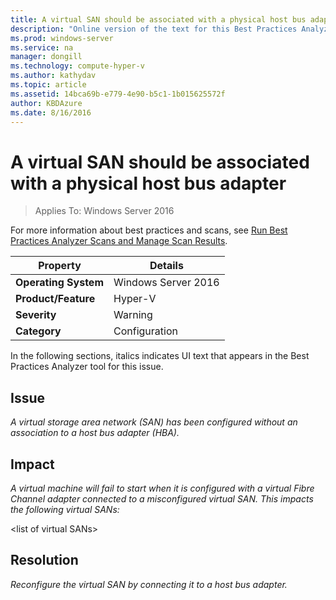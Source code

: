 ```yaml
---
title: A virtual SAN should be associated with a physical host bus adapter
description: "Online version of the text for this Best Practices Analyzer rule."
ms.prod: windows-server
ms.service: na
manager: dongill
ms.technology: compute-hyper-v
ms.author: kathydav
ms.topic: article
ms.assetid: 14bca69b-e779-4e90-b5c1-1b015625572f
author: KBDAzure
ms.date: 8/16/2016
---
```

# A virtual SAN should be associated with a physical host bus adapter

>Applies To: Windows Server 2016

For more information about best practices and scans, see [Run Best Practices Analyzer Scans and Manage Scan Results](https://go.microsoft.com/fwlink/p/?LinkID=223177).  
  
|Property|Details|  
|-|-|  
|**Operating System**|Windows Server 2016|  
|**Product/Feature**|Hyper-V|  
|**Severity**|Warning|  
|**Category**|Configuration|  
  
  
In the following sections, italics indicates UI text that appears in the Best Practices Analyzer tool for this issue.  
  
## **Issue**  
*A virtual storage area network (SAN) has been configured without an association to a host bus adapter (HBA).*  
  
## **Impact**  
*A virtual machine will fail to start when it is configured with a virtual Fibre Channel adapter connected to a misconfigured virtual SAN. This impacts the following virtual SANs:*  
  
  
\<list of virtual SANs>  
  
  
## **Resolution**  
*Reconfigure the virtual SAN by connecting it to a host bus adapter.*  
  
  
  



